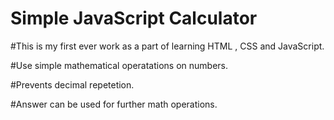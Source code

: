 # Simple JavaScript Calculator

#This is my first ever work as a part of learning HTML , CSS and JavaScript.

#Use simple mathematical operatations on numbers.

#Prevents decimal repetetion.

#Answer can be used for further math operations.
